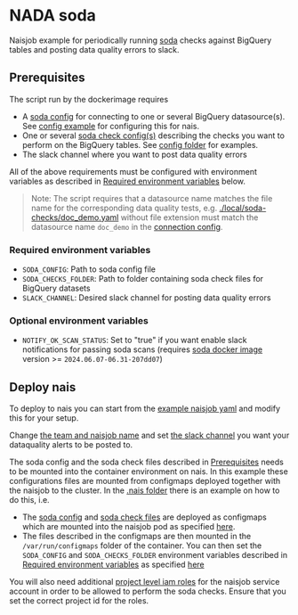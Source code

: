 # NADA soda
Naisjob example for periodically running [soda](https://github.com/sodadata/soda-core) checks against BigQuery tables and posting data quality errors to slack.

## Prerequisites
The script run by the dockerimage requires

- A [soda config](https://docs.soda.io/soda/connect-bigquery.html#connection-configuration) for connecting to one or several BigQuery datasource(s). See [config example](https://github.com/navikt/dp-nada-soda/blob/main/.local/soda-config/config.yaml) for configuring this for nais.
- One or several [soda check config(s)](https://docs.soda.io/soda-cl/soda-cl-overview.html) describing the checks you want to perform on the BigQuery tables. See [config folder](https://github.com/navikt/dp-nada-soda/tree/main/.local/soda-checks) for examples.
- The slack channel where you want to post data quality errors

All of the above requirements must be configured with environment variables as described in [Required environment variables](#required-environment-variables) below. 

>Note: The script requires that a datasource name matches the file name for the corresponding data quality tests, e.g. [./local/soda-checks/doc_demo.yaml](https://github.com/navikt/dp-nada-soda/tree/main/.local/soda-checks/doc_demo.yaml) without file extension must match the datasource name `doc_demo` in the [connection config](https://github.com/navikt/dp-nada-soda/blob/main/.local/soda-config/config.yaml#L1).

### Required environment variables
- `SODA_CONFIG`: Path to soda config file
- `SODA_CHECKS_FOLDER`: Path to folder containing soda check files for BigQuery datasets
- `SLACK_CHANNEL`: Desired slack channel for posting data quality errors

### Optional environment variables
- `NOTIFY_OK_SCAN_STATUS`: Set to "true" if you want enable slack notifications for passing soda scans (requires [soda docker image](https://github.com/navikt/nada-soda) version >= `2024.06.07-06.31-207dd07`)

## Deploy nais
To deploy to nais you can start from the [example naisjob yaml](https://github.com/navikt/dp-nada-soda/blob/main/.nais/naisjob.yaml) and modify this for your setup.

Change [the team and naisjob name](https://github.com/navikt/dp-nada-soda/blob/main/.nais/naisjob.yaml#L5-L7) and set [the slack channel](https://github.com/navikt/dp-nada-soda/blob/main/.nais/naisjob.yaml#L20-L21) you want your dataquality alerts to be posted to.

The soda config and the soda check files described in [Prerequisites](#prerequisites) needs to be mounted into the container environment on nais. In this example these configurations files are mounted from configmaps deployed together with the naisjob to the cluster. In the [.nais folder](https://github.com/navikt/dp-nada-soda/tree/main/.nais) there is an example on how to do this, i.e.

- The [soda config](https://github.com/navikt/dp-nada-soda/blob/main/.nais/soda-config.yaml) and [soda check files](https://github.com/navikt/dp-nada-soda/blob/main/.nais/soda-checks.yaml) are deployed as configmaps which are mounted into the naisjob pod as specified [here](https://github.com/navikt/dp-nada-soda/blob/main/.nais/naisjob.yaml#L27-L29).
- The files described in the configmaps are then mounted in the `/var/run/configmaps` folder of the container. You can then set the `SODA_CONFIG` and `SODA_CHECKS_FOLDER` environment variables described in [Required environment variables](#required-environment-variables) as specified [here](https://github.com/navikt/dp-nada-soda/blob/main/.nais/naisjob.yaml#L16-L19)

You will also need additional [project level iam roles](https://github.com/navikt/dp-nada-soda/blob/main/.nais/naisjob.yaml#L32-L46) for the naisjob service account in order to be allowed to perform the soda checks. Ensure that you set the correct project id for the roles.
